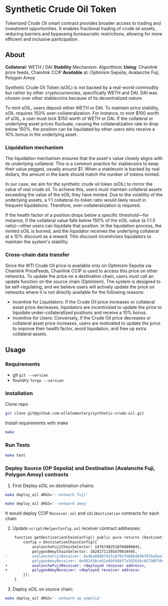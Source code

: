 # Synthetic Crude Oil Token

Tokenized Crude Oil smart contract provides broader access to trading and investment opportunities. It enables fractional trading of crude oil assets, reducing barriers and bypassing bureaucratic restrictions, allowing for more efficient and inclusive participation.

## About

**Collateral**: WETH / DAI
**Stability** Mechanism: Algorithmic
**Using**: Chainlink price feeds, Chainlink CCIP
**Available** at: Optimism Sepolia, Avalanche Fuji, Polygon Amoy

Synthetic Crude Oil Token (sOIL) is not backed by a real-world commodity but rather by other cryptocurrencies, specifically WETH and DAI. DAI was chosen over other stablecoins because of its decentralized nature.

To mint sOIL, users deposit either WETH or DAI. To maintain price stability, sOIL requires 150% over-collateralization. For instance, to mint $100 worth of sOIL, a user must lock $150 worth of WETH or DAI. If the collateral or underlying asset prices fluctuate, causing the collateralization rate to drop below 150%, the position can be liquidated by other users who receive a 10% bonus in the underlying asset.

### Liquidation mechanism

The liquidation mechanism ensures that the asset's value closely aligns with its underlying collateral. This is a common practice for stablecoins to keep their value pegged, usually around $1. When a stablecoin is backed by real dollars, the amount in the bank should match the number of tokens minted.

In our case, we aim for the synthetic crude oil token (sOIL) to mirror the value of real crude oil. To achieve this, users must maintain collateral assets exceeding the value of the sOIL they have minted. Due to the volatility of the underlying assets, a 1:1 collateral-to-token ratio would likely result in frequent liquidations. Therefore, over-collateralization is required.

If the health factor of a position drops below a specific threshold—for instance, if the collateral value falls below 150% of the sOIL value (a 1:1.5 ratio)—other users can liquidate that position. In the liquidation process, the minted sOIL is burned, and the liquidator receives the underlying collateral at a 10% discount as a reward. This discount incentivizes liquidators to maintain the system's stability.

### Cross-chain data transfer

Since the WTI Crude Oil price is available only on Optimism Sepolia via Chainlink PriceFeeds, Chainlink CCIP is used to access this price on other networks. To update the price on a destination chain, users must call an update function on the source chain (Optimism). 
The system is designed to be self-regulating, and we believe users will actively update the price on networks where it is not directly available for the following reasons:

- Incentive for Liquidators: If the Crude Oil price increases or collateral asset price decreases, liquidators are incentivized to update the price to liquidate under-collateralized positions and receive a 10% bonus.
- Incentive for Users: Conversely, if the Crude Oil price decreases or collateral asset price increases, users are motivated to update the price to improve their health factor, avoid liquidation, and free up extra collateral assets.

## Usage

### Requirements

- git `git --version`
- foundry `forge --version`

### Installation

Clone repo

```bash
git clone git@github.com:allelementary/synthetic-crude-oil.git
```

Install requirements with make

```bash
make
```

### Run Tests

```bash
make test
```

### Deploy Source (OP Sepolia) and Destination (Avalanche Fuji, Polygon Amoy) contracts

1. First Deploy sOIL on destination chains:

```bash
make deploy_oil ARGS='--network fuji'

make deploy_oil ARGS='--network amoy'
```

It would deploy CCIP `Receiver.sol` and `sOilDestination` contracts for each chain

2. Update `script/HelperConfig.sol` receiver contract addresses:

```diff
    function getDestinationChainConfig() public pure returns (DestinationChainConfig memory config) {
        config = DestinationChainConfig({
            avalancheFujiChainSelector: 14767482510784806043,
            polygonAmoyChainSelector: 16281711391670634445,
-           avalancheFujiReceiver: 0xd6a80097825cB7957bD8bdA9676f8aDae35265BC,
-           polygonAmoyReceiver: 0x98243Ace02e8bF668f7a565b5bc6E79BF584a768
+           avalancheFujiReceiver: <deployed receiver address>,
+           polygonAmoyReceiver: <deployed receiver address>
        });
    }
```

3. Deploy sOIL on source chain:

```bash
make deploy_oil ARGS='--network op_sepolia'
```
